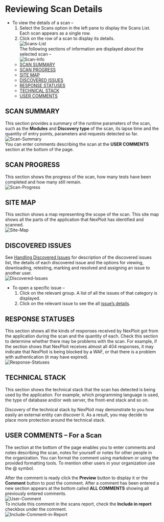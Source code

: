 # Reviewing Scan Details
* To view the details of a scan –
    1. Select the Scans option in the left pane to display the Scans List. Each scan appears as a single row.
    2. Click on the row of a scan to display its details.\
    ![Scans-List](media/scans-list.png ':size=45%')\
    The following sections of information are displayed about the selected scan –\
    ![Scan-Info](media/scan-info.png ':size=45%')
    * [SCAN SUMMARY](#SCAN-SUMMARY)
    * [SCAN PROGRESS](#SCAN-PROGRESS)
    * [SITE MAP](#SITE-MAP)
    * [DISCOVERED ISSUES](#DISCOVERED-ISSUES)
    * [RESPONSE STATUSES](#RESPONSE-STATUSES)
    * [TECHNICAL STACK](#TECHNICAL-STACK)
    * [USER COMMENTS](#USER-COMMENTS-For-a-Scan)

## SCAN SUMMARY
This section provides a summary of the runtime parameters of the scan, such as the **Modules** and **Discovery type** of the scan, its lapse time and the quantity of entry points, parameters and requests detected so far.\
![Scan-Summary](media/scan-summary.png ':size=45%')\
You can enter comments describing the scan at the **USER COMMENTS** section at the bottom of the page.

## SCAN PROGRESS
This section shows the progress of the scan, how many tests have been completed and how many still remain.\
![Scan-Progress](media/scan-progress.png ':size=45%')

## SITE MAP
This section shows a map representing the scope of the scan. This site map shows all the parts of the application that NexPloit has identified and scanned.\
![Site-Map](media/site-map.png ':size=45%')

## DISCOVERED ISSUES
See [Handling Discovered Issues](guide/np-web-ui/scanning/discovered-issues.md) for description of the discovered issues list, the details of each discovered issue and the options for viewing, downloading, retesting, marking and resolved and assigning an issue to another user.\
![Discovered-Issues](media/discovered-issues.png ':size=45%')
* To open a specific issue –
    1. Click on the relevant group. A list of all the issues of that category is displayed.
    2. Click on the relevant issue to see the all [issue’s details](guide/np-web-ui/scanning/discovered-issues.md#Reviewing-Discovered-Issue-Details).

## RESPONSE STATUSES
This section shows all the kinds of responses received by NexPloit got from the application during the scan and the quantity of each. Check this section to determine whether there may be problems with the scan. For example, if the section shows that NexPloit receives almost all 404 responses, it may indicate that NexPloit is being blocked by a WAF, or that there is a problem with authentication (it may have expired).\
![Response-Statuses](media/response-statuses.png ':size=45%')

## TECHNICAL STACK
This section shows the technical stack that the scan has detected is being used by the application. For example, which programming language is used, the type of database and/or web server, the front-end stack and so on. 

Discovery of the technical stack by NexPloit may demonstrate to you how easily an external entity can discover it. As a result, you may decide to place more protection around the technical stack.

## 	USER COMMENTS – For a Scan
The section at the bottom of the page enables you to enter comments and notes describing the scan, notes for yourself or notes for other people in the organization. You can format the comment using markdown or using the provided formatting tools. To mention other users in your organization use the @ symbol. 

After the comment is ready click the **Preview** button to display it or the **Comment** button to post the comment. After a comment has been entered a new section appears at the bottom called **ALL COMMENTS** showing all previously entered comments.\
![User-Comment](media/user-comment.png ':size=45%')\
To include this comment in the scans report, check the **Include in report** checkbox under the comment.\
![Include-Comment-in-Report](media/inc-comment-in-report.png ':size=45%')
